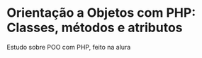 # Orientação a Objetos com PHP: Classes, métodos e atributos
Estudo sobre POO com PHP, feito na alura
